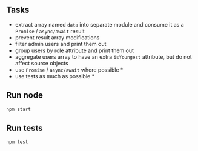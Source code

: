 
## Tasks
- extract array named `data` into separate module and consume it as a `Promise` / `async/await` result
- prevent result array modifications
- filter admin users and print them out
- group users by role attribute and print them out
- aggregate users array to have an extra `isYoungest` attribute, but do not affect source objects
- use `Promise` / `async/await` where possible *
- use tests as much as possible *
 
## Run node
```bash
npm start
```

## Run tests
 ```bash
 npm test
 ```
